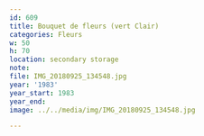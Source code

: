 ```yaml
---
id: 609
title: Bouquet de fleurs (vert Clair)
categories: Fleurs
w: 50
h: 70
location: secondary storage
note:
file: IMG_20180925_134548.jpg
year: '1983'
year_start: 1983
year_end:
image: ../../media/img/IMG_20180925_134548.jpg

---
```

